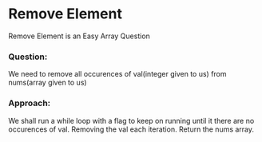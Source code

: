# Remove Element
Remove Element is an Easy Array Question

### Question:
We need to remove all occurences of val(integer given to us) from nums(array given to us)

### Approach:
We shall run a while loop with a flag to keep on running until it there are no occurences of val. Removing the val each iteration.
Return the nums array. 